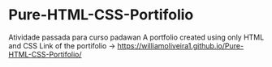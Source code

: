 # Pure-HTML-CSS-Portifolio
Atividade passada para curso padawan
A portfolio created using only HTML and CSS
Link of the portifolio -> https://williamoliveira1.github.io/Pure-HTML-CSS-Portifolio/
